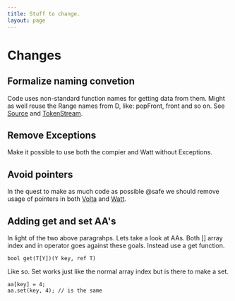 ```yaml
---
title: Stuff to change.
layout: page
---
```

# Changes #

## Formalize naming convetion ##

Code uses non-standard function names for getting data from them. Might as
well reuse the Range names from D, like: popFront, front and so on. See
[Source] and [TokenStream].

[Source]: https://github.com/VoltLang/Volta/blob/master/src/volt/token/source.d
[TokenStream]: https://github.com/VoltLang/Volta/blob/master/src/volt/token/stream.d

## Remove Exceptions ##

Make it possible to use both the compier and Watt without Exceptions.

## Avoid pointers ##

In the quest to make as much code as possible @safe we should remove usage of
pointers in both [Volta] and [Watt].

[Volta]: https://github.com/VoltLang/Volta/blob/master/src/volt/token/source.d
[Watt]: https://github.com/VoltLang/Volta/blob/master/src/volt/token/source.d

## Adding get and set AA's ##

In light of the two above paragrahps. Lets take a look at AAs. Both [] array
index and in operator goes against these goals. Instead use a get function.

    bool get(T[Y])(Y key, ref T)

Like so. Set works just like the normal array index but is there to make a set.

    aa[key] = 4;
    aa.set(key, 4); // is the same
